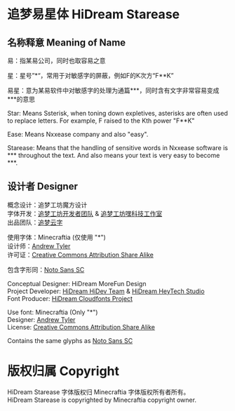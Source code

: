 # 追梦易星体 HiDream Starease

## 名称释意 Meaning of Name

易：指某易公司，同时也取容易之意

星：星号”\*“，常用于对敏感字的屏蔽，例如F的K次方“F\*\*K”

易星：意为某易软件中对敏感字的处理为通篇\*\*\*，同时含有文字非常容易变成\*\*\*的意思

Star: Means Ssterisk, when toning down expletives, asterisks are often used to replace letters. For example, F raised to the Kth power "F\*\*K"

Ease: Means Nxxease company and also "easy".

Starease: Means that the handling of sensitive words in Nxxease software is \*\*\* throughout the text. And also means your text is very easy to become \*\*\*.

## 设计者 Designer
概念设计：追梦工坊魔方设计\
字体开发：[追梦工坊开发者团队](https://www.hidream.it) & [追梦工坊嘿科技工作室](https://www.heytech.cn)\
出品团队：[追梦云字](https://fonts.hidream.it)

使用字体：Minecraftia (仅使用 "\*")\
设计师：[Andrew Tyler](http://www.andrewtyler.net)\
许可证：[Creative Commons Attribution Share Alike](http://creativecommons.org/licenses/by-sa/3.0/)

包含字形同：[Noto Sans SC](https://fonts.google.com/noto/specimen/Noto+Sans+SC)

Conceptual Designer: HiDream MoreFun Design\
Project Developer: [HiDream HiDev Team](https://www.hidream.it) & [HiDream HeyTech Studio](https://www.heytech.cn)\
Font Producer: [HiDream Cloudfonts Project](https://fonts.hidream.it)

Use font: Minecraftia (Only "\*")\
Designer: [Andrew Tyler](http://www.andrewtyler.net)\
License: [Creative Commons Attribution Share Alike](http://creativecommons.org/licenses/by-sa/3.0/)

Contains the same glyphs as [Noto Sans SC](https://fonts.google.com/noto/specimen/Noto+Sans+SC)

# 版权归属 Copyright
HiDream Starease 字体版权归 Minecraftia 字体版权所有者所有。\
HiDream Starease is copyrighted by Minecraftia copyright owner.
